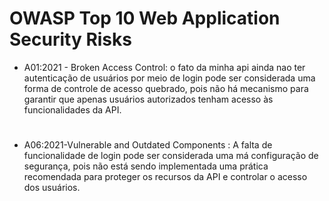 # OWASP Top 10 Web Application Security Risks

- A01:2021 - Broken Access Control: o fato da minha api ainda nao ter autenticação de usuários por meio de login pode ser considerada uma forma de controle de acesso quebrado, pois não há mecanismo para garantir que apenas usuários autorizados tenham acesso às funcionalidades da API.
#
- A06:2021-Vulnerable and Outdated Components : A falta de funcionalidade de login pode ser considerada uma má configuração de segurança, pois não está sendo implementada uma prática recomendada para proteger os recursos da API e controlar o acesso dos usuários.


